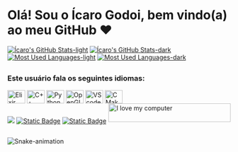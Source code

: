 # Olá! Sou o Ícaro Godoi, bem vindo(a) ao meu GitHub ❤️  

[![Ícaro's GitHub Stats-light](https://github-readme-stats.vercel.app/api?username=Icaro-Godoi&show_icons=true&locale=pt-br&theme=rose#gh-light-mode-only)](https://github.com/Icaro-Godoi/github-readme-stats#gh-light-mode-only)
[![Ícaro's GitHub Stats-dark](https://github-readme-stats.vercel.app/api?username=Icaro-Godoi&show_icons=true&locale=pt-br&theme=omni#gh-dark-mode-only)](https://github.com/Icaro-Godoi/github-readme-stats#gh-dark-mode-only)
[![Most Used Languages-light](https://github-readme-stats.vercel.app/api/top-langs/?username=Icaro-Godoi&layout=compact&locale=pt-br&theme=rose#gh-light-mode-only)](https://github.com/Icaro-Godoi/github-readme-stats#gh-light-mode-only)
[![Most Used Languages-dark](https://github-readme-stats.vercel.app/api/top-langs/?username=Icaro-Godoi&layout=compact&locale=pt-br&theme=omni#gh-dark-mode-only)](https://github.com/Icaro-Godoi/github-readme-stats#gh-dark-mode-only)

## 

<div style="display: inline_block">
  <h3>Este usuário fala os seguintes idiomas:</h3>
  <img align="center" alt="Elixir icon" height="30" width="40" src="https://cdn.jsdelivr.net/gh/devicons/devicon@latest/icons/elixir/elixir-original.svg"/>
  <img align="center" alt="C++ icon" height="30" width="40" src="https://cdn.jsdelivr.net/gh/devicons/devicon@latest/icons/cplusplus/cplusplus-original.svg"/>
  <img align="center" alt="Python icon" height="30" width="40" src="https://cdn.jsdelivr.net/gh/devicons/devicon@latest/icons/python/python-original.svg"/>
  <img align="center" alt="OpenGL icon" height="30" width="40" src="https://cdn.jsdelivr.net/gh/devicons/devicon@latest/icons/opengl/opengl-original.svg"/>
  <img align="center" alt="VScode icon" height="30" width="40" src="https://cdn.jsdelivr.net/gh/devicons/devicon@latest/icons/vscode/vscode-original.svg"/>
  <img align="center" alt="CMake icon" height="30" width="40" src="https://cdn.jsdelivr.net/gh/devicons/devicon@latest/icons/cmake/cmake-original.svg"/>
  <img align="right" alt="I love my computer" width="275.625" height="42" src="https://media0.giphy.com/media/v1.Y2lkPTc5MGI3NjExeTlkbG45Zjl2NmZxbjAzenl5aTZpbjdscDVoeXZ2cDdhOGpqMnF6ZyZlcD12MV9pbnRlcm5hbF9naWZfYnlfaWQmY3Q9Zw/i8Q77qmA5TPdAj65dM/giphy.gif"/>
</div>

##

<div>
  <a href="https://instagram.com/icaroq_godoi.com.br" target="_blank"><img src="https://img.shields.io/badge/Instagram-D73166?style=for-the-badge&logo=instagram&logoColor=white"><a/>
  <a href="https://x.com/x_Claire__x" target="_blank"><img alt="Static Badge" src="https://img.shields.io/badge/Twitter-1DA1F2?style=for-the-badge&logo=twitter&logoColor=white"></a>
  <a href="" target="_blank"><img alt="Static Badge" src="https://img.shields.io/badge/LinkedIn-0077B5?style=for-the-badge&logo=linkedin&logoColor=white"></a>
</div>

##

![Snake-animation](https://github.com/Icaro=Godoi)
